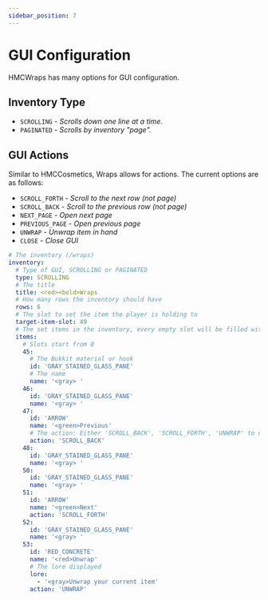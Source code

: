 ```yaml
---
sidebar_position: 7
---
```


# GUI Configuration

HMCWraps has many options for GUI configuration. 

## Inventory Type

- `SCROLLING` - *Scrolls down one line at a time.*
- `PAGINATED` - *Scrolls by inventory "page".*

## GUI Actions
Similar to HMCCosmetics, Wraps allows for actions.
The current options are as follows:

- `SCROLL_FORTH` - *Scroll to the next row (not page)*
- `SCROLL_BACK` - *Scroll to the previous row (not page)*
- `NEXT_PAGE` - *Open next page*
- `PREVIOUS_PAGE` - *Open previous page*
- `UNWRAP` - *Unwrap item in hand*
- `CLOSE` - *Close GUI*

```yaml
# The inventory (/wraps)
inventory:
  # Type of GUI, SCROLLING or PAGINATED
  type: SCROLLING
  # The title
  title: <red><bold>Wraps
  # How many rows the inventory should have
  rows: 6
  # The slot to set the item the player is holding to
  target-item-slot: 49
  # The set items in the inventory, every empty slot will be filled with wraps
  items:
    # Slots start from 0
    45:
      # The Bukkit material or hook
      id: 'GRAY_STAINED_GLASS_PANE'
      # The name
      name: '<gray> '
    46:
      id: 'GRAY_STAINED_GLASS_PANE'
      name: '<gray> '
    47:
      id: 'ARROW'
      name: '<green>Previous'
      # The action: Either 'SCROLL_BACK', 'SCROLL_FORTH', 'UNWRAP' to unwrap the current item, 'CLOSE' to close the inventory
      action: 'SCROLL_BACK'
    48:
      id: 'GRAY_STAINED_GLASS_PANE'
      name: '<gray> '
    50:
      id: 'GRAY_STAINED_GLASS_PANE'
      name: '<gray> '
    51:
      id: 'ARROW'
      name: '<green>Next'
      action: 'SCROLL_FORTH'
    52:
      id: 'GRAY_STAINED_GLASS_PANE'
      name: '<gray> '
    53:
      id: 'RED_CONCRETE'
      name: '<red>Unwrap'
      # The lore displayed
      lore:
        - '<gray>Unwrap your current item'
      action: 'UNWRAP'
```